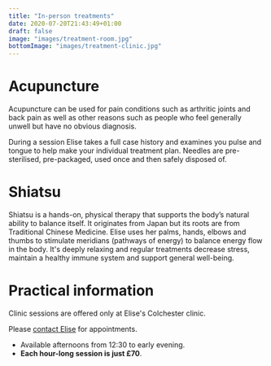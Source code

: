 ```yaml
---
title: "In-person treatments"
date: 2020-07-20T21:43:49+01:00
draft: false
image: "images/treatment-room.jpg"
bottomImage: "images/treatment-clinic.jpg"
---
```


# Acupuncture
Acupuncture can be used for pain conditions such as arthritic joints and back pain as well as other reasons such as people who feel generally unwell but have no obvious diagnosis.

During a session Elise takes a full case history and examines you pulse and tongue to help make your individual treatment plan. Needles are pre-sterilised, pre-packaged, used once and then safely disposed of.

# Shiatsu
Shiatsu is a hands-on, physical therapy that supports the body’s natural ability to balance itself. It originates from Japan but its roots are from Traditional Chinese Medicine. Elise uses her palms, hands, elbows and thumbs to stimulate meridians (pathways of energy) to balance energy flow in the body. It's deeply relaxing and regular treatments decrease stress, maintain a healthy immune system and support general well-being.

# Practical information

Clinic sessions are offered only at Elise's Colchester clinic.

Please [contact Elise](/contact) for appointments.
* Available afternoons from 12:30 to early evening.
* **Each hour-long session is just £70**.
